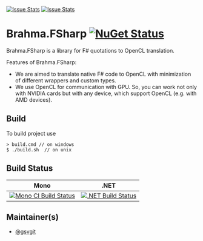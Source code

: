 [![Issue Stats](http://issuestats.com/github/YaccConstructor/Brahma.FSharp/badge/issue)](http://issuestats.com/github/YaccConstructor/Brahma.FSharp)
[![Issue Stats](http://issuestats.com/github/YaccConstructor/Brahma.FSharp/badge/pr)](http://issuestats.com/github/YaccConstructor/Brahma.FSharp)

# Brahma.FSharp [![NuGet Status](http://img.shields.io/nuget/v/Brahma.FSharp.svg?style=flat)](https://www.nuget.org/packages/Brahma.FSharp/)

Brahma.FSharp is a library for F# quotations to OpenCL translation.

Features of Brahma.FSharp:
* We are aimed to translate native F# code to OpenCL with minimization of different wrappers and custom types.
* We use OpenCL for communication with GPU. So, you can work not only with NVIDIA cards but with any device, which support OpenCL (e.g. with AMD devices).

## Build

To build project use 

    > build.cmd // on windows    
    $ ./build.sh  // on unix
  

## Build Status

Mono | .NET
---- | ----
[![Mono CI Build Status](https://img.shields.io/travis/YaccConstructor/Brahma.FSharp/master.svg)](https://travis-ci.org/YaccConstructor/Brahma.FSharp) | [![.NET Build Status](https://img.shields.io/appveyor/ci/gsvgit/brahma-fsharp/master.svg)](https://ci.appveyor.com/project/gsvgit/brahma-fsharp)

## Maintainer(s)

- [@gsvgit](https://github.com/gsvgit)
